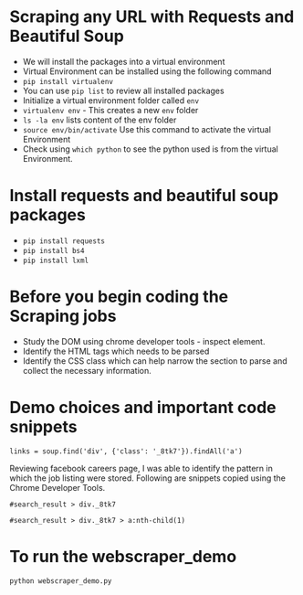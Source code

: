 # Scraping any URL with Requests and Beautiful Soup

- We will install the packages into a virtual environment
- Virtual Environment can be installed using the following command
- `pip install virtualenv`
- You can use `pip list` to review all installed packages
- Initialize a virtual environment folder called `env`
- `virtualenv env` - This creates a new `env` folder
- `ls -la env` lists content of the env folder
- `source env/bin/activate` Use this command to activate the virtual Environment
- Check using `which python` to see the python used is from the virtual Environment.

# Install requests and beautiful soup packages

- `pip install requests`
- `pip install bs4`
- `pip install lxml`

# Before you begin coding the Scraping jobs

- Study the DOM using chrome developer tools - inspect element.
- Identify the HTML tags which needs to be parsed
- Identify the CSS class which can help narrow the section to parse and collect the necessary information.

# Demo choices and important code snippets

```
links = soup.find('div', {'class': '_8tk7'}).findAll('a')
```

Reviewing facebook careers page, I was able to identify the pattern in which the job listing were stored. Following are snippets copied using the Chrome Developer Tools.

```
#search_result > div._8tk7
```

```
#search_result > div._8tk7 > a:nth-child(1)
```

# To run the webscraper_demo

```
python webscraper_demo.py
```
